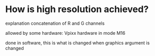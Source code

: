 # How is high resolution achieved?

explanation concatenation of R and G channels

allowed by some hardware: Vpixx hardware in mode M16

done in software, this is what is changed when graphics argument is changed


